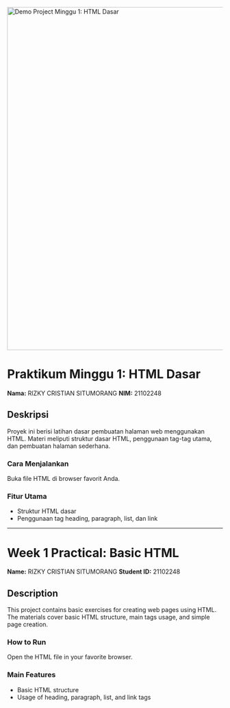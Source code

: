 <img src="URL_GAMBAR_HASIL_PROYEK" width="800" alt="Demo Project Minggu 1: HTML Dasar" />

# Praktikum Minggu 1: HTML Dasar

**Nama:** RIZKY CRISTIAN SITUMORANG
**NIM:** 21102248

## Deskripsi
Proyek ini berisi latihan dasar pembuatan halaman web menggunakan HTML. Materi meliputi struktur dasar HTML, penggunaan tag-tag utama, dan pembuatan halaman sederhana.

### Cara Menjalankan
Buka file HTML di browser favorit Anda.

### Fitur Utama
- Struktur HTML dasar
- Penggunaan tag heading, paragraph, list, dan link

---

# Week 1 Practical: Basic HTML

**Name:** RIZKY CRISTIAN SITUMORANG
**Student ID:** 21102248

## Description
This project contains basic exercises for creating web pages using HTML. The materials cover basic HTML structure, main tags usage, and simple page creation.

### How to Run
Open the HTML file in your favorite browser.

### Main Features
- Basic HTML structure
- Usage of heading, paragraph, list, and link tags
